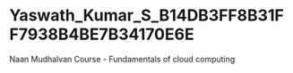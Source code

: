 # Yaswath_Kumar_S_B14DB3FF8B31FF7938B4BE7B34170E6E
Naan Mudhalvan Course - Fundamentals of cloud computing
